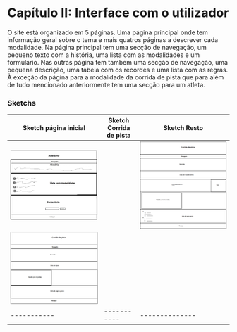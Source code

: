 # Capítulo II: Interface com o utilizador

O site está organizado em 5 páginas. Uma página principal onde tem informação geral sobre o tema e mais quatros páginas a descrever cada modalidade.
Na página principal tem uma secção de navegação, um pequeno texto com a história, uma lista com as modalidades e um formulário.
Nas outras página tem tambem uma secção de navegação, uma pequena descrição, uma tabela com os recordes e uma lista com as regras. À exceção da página para a modalidade da corrida de
pista que para além de tudo mencionado anteriormente tem uma secção para um atleta.

### Sketchs

| Sketch página inicial | Sketch Corrida de pista | Sketch Resto
| -------------- | -------------- | -------------- |
|![Imagem 1](https://github.com/inf23tig04/inf23tig04/blob/main/rel/imagens/Sketch_main.jpg)| | ![Imagem 2](https://github.com/inf23tig04/inf23tig04/blob/main/rel/imagens/Sketch_corrida.png) | 
| ![Imagem 3](https://github.com/inf23tig04/inf23tig04/blob/main/rel/imagens/Sketch_resto.png) |
| ----------- | ----------- | -------------- |
